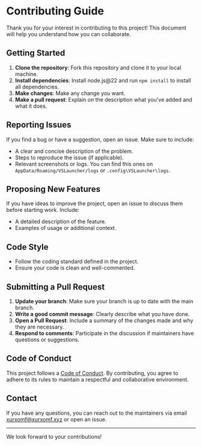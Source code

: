 # Contributing Guide

Thank you for your interest in contributing to this project! This document will help you understand how you can collaborate.

## Getting Started

1. **Clone the repository**: Fork this repository and clone it to your local machine.
2. **Install dependencies**: Install node.js@22 and run `npm install` to install all dependencies.
3. **Make changes**: Make any change you want.
4. **Make a pull request**: Explain on the description what you've added and what it does.

## Reporting Issues

If you find a bug or have a suggestion, open an issue. Make sure to include:

- A clear and concise description of the problem.
- Steps to reproduce the issue (if applicable).
- Relevant screenshots or logs.
  You can find this ones on `AppData/Roaming/VSLauncher/logs` or `.config\VSLauncher\logs`.

## Proposing New Features

If you have ideas to improve the project, open an issue to discuss them before starting work. Include:

- A detailed description of the feature.
- Examples of usage or additional context.

## Code Style

- Follow the coding standard defined in the project.
- Ensure your code is clean and well-commented.

## Submitting a Pull Request

1. **Update your branch**: Make sure your branch is up to date with the main branch.
2. **Write a good commit message**: Clearly describe what you have done.
3. **Open a Pull Request**: Include a summary of the changes made and why they are necessary.
4. **Respond to comments**: Participate in the discussion if maintainers have questions or suggestions.

## Code of Conduct

This project follows a [Code of Conduct](./CODE_OF_CONDUCT.md). By contributing, you agree to adhere to its rules to maintain a respectful and collaborative environment.

## Contact

If you have any questions, you can reach out to the maintainers via email xurxomf@xurxomf.xyz or open an issue.

---

We look forward to your contributions!

